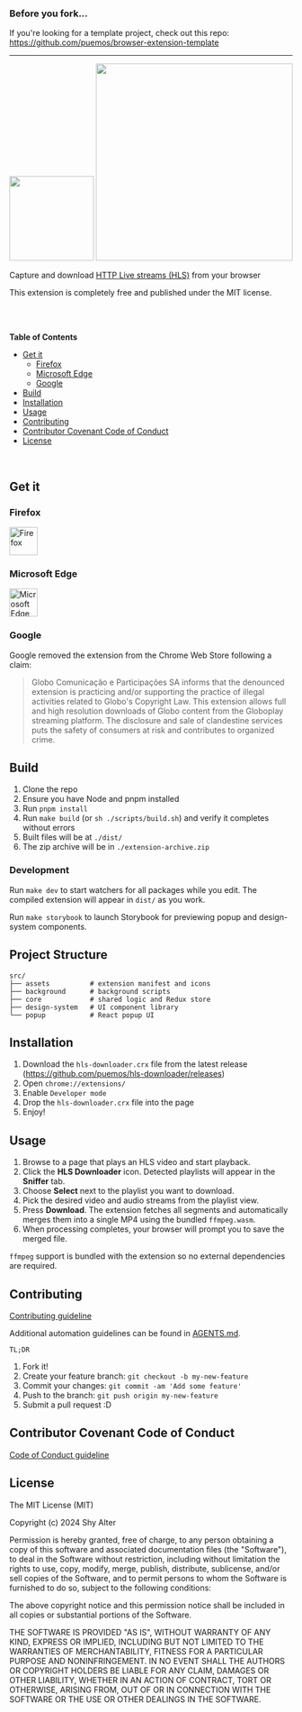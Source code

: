 ### Before you fork...

If you're looking for a template project, check out this repo: https://github.com/puemos/browser-extension-template

---

<img height="150px" src="./store-assets/png/Small-Promo-Tile.png?raw=true">
<img height="350px" src="store-assets/jpg/sceenshot-1.jpg?raw=true">

<p>Capture and download <a href="https://en.wikipedia.org/wiki/HTTP_Live_Streaming">HTTP Live streams (HLS)</a> from your browser</p>
<p>This extension is completely free and published under the MIT license.</p>
<br><br>

**Table of Contents**

- [Get it](#get-it)
  - [Firefox](#firefox)
  - [Microsoft Edge](#microsoft-edge)
  - [Google](#google)
- [Build](#build)
- [Installation](#installation)
- [Usage](#usage)
- [Contributing](#contributing)
- [Contributor Covenant Code of Conduct](#contributor-covenant-code-of-conduct)
- [License](#license)

<br>

## Get it

### Firefox

<a href="https://addons.mozilla.org/en-US/firefox/addon/hls-downloader/" target="_blank">
 <img src="https://blog.mozilla.org/addons/files/2015/11/get-the-addon.png" alt="Firefox" height="50px" >
</a>

### Microsoft Edge

<a href="https://microsoftedge.microsoft.com/addons/detail/hls-downloader/ldehhnlpcedapncohebgmghanffggffc" target="_blank">
 <img src="https://developer.microsoft.com/store/badges/images/English_get-it-from-MS.png" alt="Microsoft Edge" height="50px" >
</a>

### Google

Google removed the extension from the Chrome Web Store following a claim:

> Globo Comunicação e Participações SA informs that the denounced extension is practicing and/or supporting the practice of illegal activities related to Globo's Copyright Law. This extension allows full and high resolution downloads of Globo content from the Globoplay streaming platform. The disclosure and sale of clandestine services puts the safety of consumers at risk and contributes to organized crime.

## Build

1. Clone the repo
2. Ensure you have Node and pnpm installed
3. Run `pnpm install`
4. Run `make build` (or `sh ./scripts/build.sh`) and verify it completes without errors
5. Built files will be at `./dist/`
6. The zip archive will be in `./extension-archive.zip`

### Development

Run `make dev` to start watchers for all packages while you edit. The
compiled extension will appear in `dist/` as you work.

Run `make storybook` to launch Storybook for previewing popup and design-system components.

## Project Structure

```
src/
├── assets          # extension manifest and icons
├── background      # background scripts
├── core            # shared logic and Redux store
├── design-system   # UI component library
└── popup           # React popup UI
```

## Installation

1. Download the `hls-downloader.crx` file from the latest release (https://github.com/puemos/hls-downloader/releases)
2. Open `chrome://extensions/`
3. Enable `Developer mode`
4. Drop the `hls-downloader.crx` file into the page
5. Enjoy!

## Usage

1. Browse to a page that plays an HLS video and start playback.
2. Click the **HLS Downloader** icon. Detected playlists will appear in the
   **Sniffer** tab.
3. Choose **Select** next to the playlist you want to download.
4. Pick the desired video and audio streams from the playlist view.
5. Press **Download**. The extension fetches all segments and automatically
   merges them into a single MP4 using the bundled `ffmpeg.wasm`.
6. When processing completes, your browser will prompt you to save the merged
   file.

`ffmpeg` support is bundled with the extension so no external dependencies are
required.

## Contributing

[Contributing guideline](./CONTRIBUTING.md)

Additional automation guidelines can be found in [AGENTS.md](./AGENTS.md).

`TL;DR`

1. Fork it!
2. Create your feature branch: `git checkout -b my-new-feature`
3. Commit your changes: `git commit -am 'Add some feature'`
4. Push to the branch: `git push origin my-new-feature`
5. Submit a pull request :D

## Contributor Covenant Code of Conduct

[Code of Conduct guideline](./CODE_OF_CONDUCT.md)

## License

The MIT License (MIT)

Copyright (c) 2024 Shy Alter

Permission is hereby granted, free of charge, to any person obtaining a copy of this software and associated documentation files (the "Software"), to deal in the Software without restriction, including without limitation the rights to use, copy, modify, merge, publish, distribute, sublicense, and/or sell copies of the Software, and to permit persons to whom the Software is furnished to do so, subject to the following conditions:

The above copyright notice and this permission notice shall be included in all copies or substantial portions of the Software.

THE SOFTWARE IS PROVIDED "AS IS", WITHOUT WARRANTY OF ANY KIND, EXPRESS OR IMPLIED, INCLUDING BUT NOT LIMITED TO THE WARRANTIES OF MERCHANTABILITY, FITNESS FOR A PARTICULAR PURPOSE AND NONINFRINGEMENT. IN NO EVENT SHALL THE AUTHORS OR COPYRIGHT HOLDERS BE LIABLE FOR ANY CLAIM, DAMAGES OR OTHER LIABILITY, WHETHER IN AN ACTION OF CONTRACT, TORT OR OTHERWISE, ARISING FROM, OUT OF OR IN CONNECTION WITH THE SOFTWARE OR THE USE OR OTHER DEALINGS IN THE SOFTWARE.
